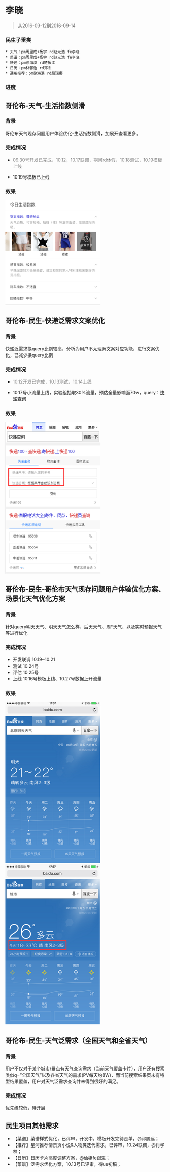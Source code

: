 # 李晓

> 从2016-09-12到2016-09-14

### 民生子垂类

    * 天气：pm周里成+杨宇 rd赵元浩 fe李晓
    * 菜谱：pm周里成+杨宇 rd赵元浩 fe李晓
    * 快递：pm徐海漠 rd楚振江
    * 日历：pm林馨怡 rd郑杰
    * 通用推荐：pm徐海漠 rd殷瑞娜

### 进度



## 哥伦布-天气-生活指数侧滑

### 背景

哥伦布天气现存问题用户体验优化-生活指数侧滑，加展开查看更多。

### 完成情况

* <span style="color: gray">09.30号开发已完成，10.12，10.17联调，期间rd休假，10.18测试，10.19模板上线</span>

* 10.19号模板已上线

### 效果

<img src="img/lixiao12/weather11.png" width="300px">


## 哥伦布-民生-快递泛需求文案优化

### 背景

快递泛需求换query比例较高，分析为用户不太理解文案对应功能，进行文案优化，已减少换query比例

### 完成情况

* <span style="color: gray">10.12开发已完成，10.13测试，10.14上线</span>

* 10.17号小流量上线，实验组抽取30%流量，预估全量影响面70w，query：[快递查询](https://m.baidu.com/s?word=%E5%BF%AB%E9%80%92%E6%9F%A5%E8%AF%A2&sid=110411)

### 效果

<img src="img/lixiao12/kuaidi1.png" width="300px">





## 哥伦布-民生-哥伦布天气现存问题用户体验优化方案、场景化天气优化方案

### 背景

针对query明天天气、明天天气怎么样、后天天气、周*天气，以及实时预报天气等进行优化

### 完成情况

* 开发联调 10.19~10.21
* 测试 10.24号
* 评估 10.25号
* 上线 10.16号模板上线、10.27号数据上开流量

### 效果

<img src="img/lixiao12/weather88.png" width="300px">

<img src="img/lixiao12/weather99.png" width="300px">




## 哥伦布-民生-天气泛需求（全国天气和全省天气）

### 背景

用户不仅对于某个城市/景点有天气查询需求（当前天气覆盖卡片），用户还有搜索类似q=”全国天气”以及各省天气的需求(PV每天约8W)，而当前搜索结果页未有特型结果覆盖，用户对天气泛需求查询并未得到很好的满足。

### 完成情况

优先级较低，待开展


## 民生项目其他需求

* 【菜谱】菜谱样式优化，已评审，开发中，模板开发完待走单，@祁鹏远；
* 【推荐】星河推荐情景页小说&人物类迭代需求，已评审，10.24联调，@肖学林；
* 【日历】日历卡片高度调整方案，@仙姐fe跟进；
* 【菜谱】泛需求优化方案，10.13号已评审，待ue初稿；

